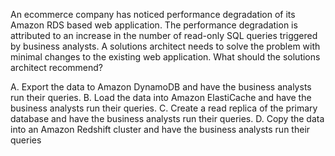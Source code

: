 An ecommerce company has noticed performance degradation of its Amazon RDS based web application. The performance degradation is attributed to an increase in the number of read-only SQL queries triggered by business analysts. A solutions architect needs to solve the problem with minimal changes to the existing web application. What should the solutions architect recommend? 

A. Export the data to Amazon DynamoDB and have the business analysts run their queries. 
B. Load the data into Amazon ElastiCache and have the business analysts run their queries. 
C. Create a read replica of the primary database and have the business analysts run their queries. 
D. Copy the data into an Amazon Redshift cluster and have the business analysts run their queries